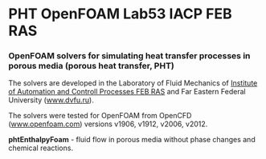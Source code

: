 # PHT OpenFOAM Lab53 IACP FEB RAS

### OpenFOAM solvers for simulating heat transfer processes in porous media (porous heat transfer, PHT)

The solvers are developed in the Laboratory of Fluid Mechanics of [Institute of Automation and Controll Processes FEB RAS](www.iacp.dvo.ru) and Far Eastern Federal University (www.dvfu.ru).

The solvers were tested for OpenFOAM from OpenCFD (www.openfoam.com) versions v1906, v1912, v2006, v2012.

**phtEnthalpyFoam** - fluid flow in porous media without phase changes and chemical reactions.
